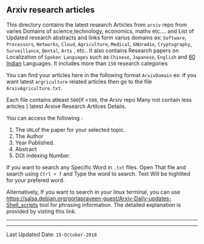 ## Arxiv research articles

This directory contains the latest research Articles from `arxiv` repo from varies Domains of science,technology, economics, maths etc.... and List of Updated research abstracts and links form varius domains ex: `Software`, `Processors`, `Networks`, `Cloud`, `Agriculture`, `Medical`, `GNUradio`, `Cryptography`, `Surveillance`, `Dental`, `Arts` , etc.. It also contains Research papers on Localization of  `Spoken Languages` such as `Chinese`, `Japanese`, `English` and [60 Indian](https://en.wikipedia.org/wiki/List_of_languages_by_number_of_native_speakers_in_India#List_of_mother_tongues_by_number_of_speakers) Languages.  It includes more than `150` research categories 

You can find your articles here in the following format `ArxivDomain` ex: if you want latest `argriculture` related articles then go to the file `ArxivAgriculture.txt`. 

Each file contains atleast `500`(if <`500`, the Arxiv repo Many not contain less articles  ) latest Arxive Research Artilces Details. 

You can access the following :
 1. The `URL`of the paper for your selected topic.
 2. The Author
 3. Year Published.
 4. Abstract
 5. DOI indexing Number.


If you want to search any Specific Word in `.txt` files. Open That file and search using `Ctrl + f` and Type the word to search. Text Will be highlited for your prefered word.


Alternatively, If you want to search in your linux terminal, you can use https://salsa.debian.org/gorlapraveen-guest/Arxiv-Daily-updates-Shell_scripts tool for phrasing information. The detailed explanation is provided by visting this link.

------------------------------------------------------------------------------
--------------------------------------------------------------------------------
Last Updated Date: `15-October-2018`
